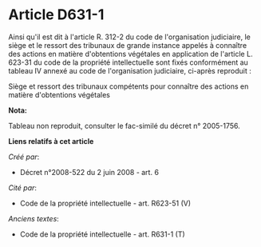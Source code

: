 # Article D631-1

Ainsi qu'il est dit à l'article R. 312-2 du code de l'organisation judiciaire, le siège et le ressort des tribunaux de grande
instance appelés à connaître des actions en matière d'obtentions végétales en application de l'article L. 623-31 du code de
la propriété intellectuelle sont fixés conformément au tableau IV annexé au code de l'organisation judiciaire, ci-après
reproduit : 

Siège et ressort des tribunaux compétents pour connaître des actions en matière d'obtentions végétales

**Nota:**

Tableau non reproduit, consulter le fac-similé du décret n° 2005-1756.

**Liens relatifs à cet article**

_Créé par_:

  - Décret n°2008-522 du 2 juin 2008 - art. 6

_Cité par_:

  - Code de la propriété intellectuelle - art. R623-51 (V)

_Anciens textes_:

  - Code de la propriété intellectuelle - art. R631-1 (T)
